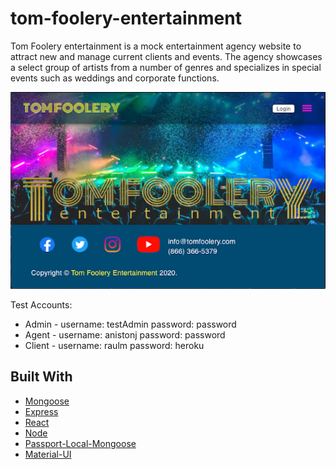 # tom-foolery-entertainment

Tom Foolery entertainment is a mock entertainment agency website to attract new and manage current clients and events. The agency showcases a select group of artists from a number of genres and specializes in special events such as weddings and corporate functions.

![Home Page](media/tom-foolery.1.png)

Test Accounts:

- Admin - username: testAdmin password: password
- Agent - username: anistonj password: password
- Client - username: raulm password: heroku

## Built With

- [Mongoose](https://mongoosejs.com/)
- [Express](https://expressjs.com/)
- [React](https://reactjs.org/)
- [Node](https://nodejs.org/en/)
- [Passport-Local-Mongoose](https://www.npmjs.com/package/passport-local-mongoose)
- [Material-UI](https://material-ui.com/)
